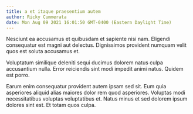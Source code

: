 ```yaml
---
title: a et itaque praesentium autem
author: Ricky Cummerata
date: Mon Aug 09 2021 16:01:50 GMT-0400 (Eastern Daylight Time)
---
```

Nesciunt ea accusamus et quibusdam et sapiente nisi nam. Eligendi consequatur est magni aut delectus. Dignissimos provident numquam velit quos est soluta accusamus et.

 Voluptatum similique deleniti sequi ducimus dolorem natus culpa accusantium nulla. Error reiciendis sint modi impedit animi natus. Quidem est porro.

 Earum enim consequatur provident autem ipsam sed sit. Eum quia asperiores aliquid alias maiores dolor rem quod asperiores. Voluptas modi necessitatibus voluptas voluptatibus et. Natus minus et sed dolorem ipsum dolores sint est. Et totam quos culpa.